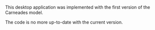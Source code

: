 This desktop application was implemented with the first version of the Carneades
model.

The code is no more up-to-date with the current version.
